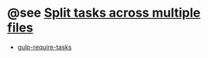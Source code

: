 # @see [Split tasks across multiple files](https://github.com/gulpjs/gulp/blob/master/docs/recipes/split-tasks-across-multiple-files.md)

- [gulp-require-tasks](https://github.com/betsol/gulp-require-tasks)
